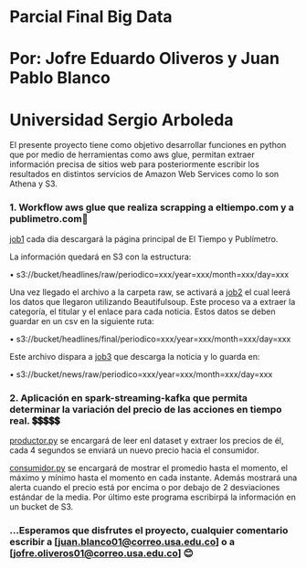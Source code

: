 # Parcial Final Big Data
# Por: Jofre Eduardo Oliveros y Juan Pablo Blanco
# Universidad Sergio Arboleda

El presente proyecto tiene como objetivo desarrollar funciones en python que por medio de herramientas como aws glue, permitan extraer información precisa de sitios web para posteriormente escribir los resultados en distintos servicios de Amazon Web Services como lo son Athena y S3.


### 1. Workflow aws glue que realiza scrapping a eltiempo.com y a publimetro.com📰 

[job1](Punto1/job1.py) cada dia descargará la página principal de El Tiempo y Publímetro.

La información quedará en S3 con la estructura:

• s3://bucket/headlines/raw/periodico=xxx/year=xxx/month=xxx/day=xxx

Una vez llegado el archivo a la carpeta raw, se activará a [job2](Punto1/job2.py) el cual leerá los datos que llegaron utilizando Beautifulsoup. Este proceso va a extraer la categoría, el titular y el enlace para cada noticia. Estos datos se deben guardar en un csv en la
siguiente ruta:

• s3://bucket/headlines/final/periodico=xxx/year=xxx/month=xxx/day=xxx

Este archivo dispara a [job3](Punto1/job3.py) que descarga la noticia y lo guarda en:

• s3://bucket/news/raw/periodico=xxx/year=xxx/month=xxx/day=xxx

### 2. Aplicación en spark-streaming-kafka que permita determinar la variación del precio de las acciones en tiempo real. 💲💲💲💲💲

[productor.py](Punto2/productor.py) se encargará de leer enl dataset y extraer los precios de él, cada 4 segundos se enviará un nuevo precio hacia el consumidor.

[consumidor.py](Punto2/consumidor.py) se encargará de  mostrar el promedio hasta el momento, el máximo y mínimo hasta el momento en cada instante. Además mostrará una alerta cuando el precio está por encima o por debajo de 2 desviaciones estándar de la media. Por último este programa escribirpá la información en un bucket de S3.



### ...Esperamos que disfrutes el proyecto, cualquier comentario escribir a [juan.blanco01@correo.usa.edu.co] o a [jofre.oliveros01@correo.usa.edu.co] 😊
